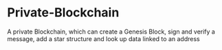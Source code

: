 # Private-Blockchain
A private Blockchain, which can create a Genesis Block, sign and verify a message, add a star structure and look up data linked to an address
